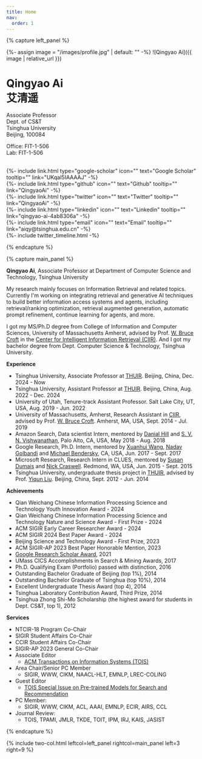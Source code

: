 ```yaml
---
title: Home
nav:
  order: 1
---
```




{% capture left_panel %}

{%- assign image = "/images/profile.jpg" | default: "" -%}
![Qingyao Ai]({{ image | relative_url }})
# Qingyao Ai<br/>艾清遥

<p class="center">


Associate Professor<br/>
Dept. of CS&T<br/>
Tsinghua University<br/>
Beijing, 100084<br/>

Office: FIT-1-506<br/>
Lab: FIT-1-506<br/>

<br/>
{%- include link.html type="google-scholar" icon="" text="Google Scholar" tooltip="" link="UKqaI5IAAAAJ" -%}<br/>
{%- include link.html type="github" icon="" text="Github" tooltip="" link="QingyaoAi" -%}<br/>
{%- include link.html type="twitter" icon="" text="Twitter" tooltip="" link="QingyaoAi" -%}<br/>
{%- include link.html type="linkedin" icon="" text="Linkedin" tooltip="" link="qingyao-ai-4ab8306a" -%}<br/>
{%- include link.html type="email" icon="" text="Email" tooltip="" link="aiqy@tsinghua.edu.cn" -%}<br/>
{%- include twitter_timeline.html -%}
</p>

{% endcapture %}

{% capture main_panel %}


**Qingyao Ai**, Associate Professor at Department of Computer Science and Technology, Tsinghua University

My research mainly focuses on Information Retrieval and related topics. Currently I'm working on integrating retrieval and generative AI techniques to build better information access systems and agents, including retrieval/ranking optimization, retrieval augmented generation, automatic prompt refinement, continue learning for agents, and more. 

I got my MS/Ph.D degree from College of Information and Computer Sciences, University of Massachusetts Amherst, advised by Prof. [W. Bruce Croft](http://ciir.cs.umass.edu/croft) in the [Center for Intelligent Information Retrieval (CIIR)](http://ciir.cs.umass.edu/). And I got my bachelor degree from Dept. Computer Science & Technology, Tsinghua University. 



**Experience**
- Tsinghua University, Associate Professor at [THUIR](http://ai.thuir.cn/). Beijing, China, Dec. 2024 - Now
- Tsinghua University, Assistant Professor at [THUIR](http://ai.thuir.cn/). Beijing, China, Aug. 2022 - Dec. 2024
- University of Utah, Tenure-track Assistant Professor. Salt Lake City, UT, USA, Aug. 2019 - Jun. 2022
- University of Massachusetts, Amherst, Research Assistant in [CIIR](http://ciir.cs.umass.edu/), advised by Prof. [W. Bruce Croft](http://ciir.cs.umass.edu/croft). Amherst, MA, USA, Sept. 2014 - Jul. 2019
- Amazon Search, Data scientist Intern, mentored by [Danial Hill](http://www.danielnhill.com/) and [S. V. N. Vishwanathan](https://www.stat.purdue.edu/~vishy/main.html), Palo Alto, CA, USA, May 2018 - Aug. 2018
- Google Research, Ph.D. Intern, mentored by [Xuanhui Wang](https://research.google/people/XuanhuiWang/), [Nadav Golbandi](https://research.google/people/105605/) and [Michael Bendersky](http://bendersky.github.io/), CA, USA, Jun. 2017 - Sept. 2017
- Microsoft Research, Research Intern in CLUES, mentored by [Susan Dumais](http://susandumais.com/) and [Nick Craswell](https://www.microsoft.com/en-us/research/people/nickcr/). Redmond, WA, USA,  Jun. 2015 - Sept. 2015
- Tsinghua University, undergraduate thesis project in [THUIR](http://ai.thuir.cn/), advised by Prof. [Yiqun Liu](http://www.thuir.cn/group/~YQLiu/). Beijing, China, Sept. 2012 - Jun. 2014



**Achievements**
- Qian Weichang Chinese Information Processing Science and Technology Youth Innovation Award - 2024
- Qian Weichang Chinese Information Processing Science and Technology Nature and Science Award - First Prize - 2024
- ACM SIGIR Early Career Researcher Award - 2024
- ACM SIGIR 2024 Best Paper Award - 2024
- Beijing Science and Technology Award - First Prize, 2023
- ACM SIGIR-AP 2023 Best Paper Honorable Mention, 2023
- [Google Research Scholar Award](https://ai.googleblog.com/2021/04/announcing-2021-research-scholar.html), 2021
- UMass CICS Accomplishments in Search & Mining Awards, 2017
- Ph.D. Qualifying Exam (Portfolio) passed with distinction, 2016
- Outstanding Bachelor Graduate of Beijing (top 1%), 2014
- Outstanding Bachelor Graduate of Tsinghua (top 10%), 2014
- Excellent Undergraduate Thesis Award (top 4), 2014
- Tsinghua Laboratory Contribution Award, Third Prize, 2014
- Tsinghua Zhong Shi-Mo Scholarship (the highest award for students in Dept. CS&T, top 1), 2012



**Services**
- NTCIR-18 Program Co-Chair
- SIGIR Student Affairs Co-Chair
- CCIR Student Affairs Co-Chair
- SIGIR-AP 2023 General Co-Chair
- Associate Editor
  - [ACM Transactions on Information Systems (TOIS)](https://dl.acm.org/journal/tois/editorial-board)
- Area Chair/Senior PC Member
  - SIGIR, WWW, CIKM, NAACL-HLT, EMNLP, LREC-COLING 
- Guest Editor
  - [TOIS Special Issue on Pre-trained Models for Search and Recommendation](https://dl.acm.org/journal/tois/calls-for-papers)
- PC Member: 
  - SIGIR, WWW, CIKM, ACL, AAAI, EMNLP, ECIR, AIRS, CCL
- Journal Review: 
  - TOIS, TPAMI, JMLR, TKDE, TOIT, IPM, IRJ, KAIS, JASIST

{% endcapture %}

{% include two-col.html leftcol=left_panel rightcol=main_panel left=3 right=9 %}
